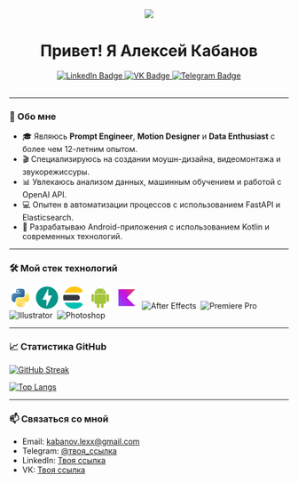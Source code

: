 <div align="center">
  <img src="https://media.giphy.com/media/M9gbBd9nbDrOTu1Mqx/giphy.gif" width="100"/>
</div>

<h1 align="center">Привет! Я Алексей Кабанов</h1>

<div align="center">
  <a href="https://www.linkedin.com/in/твоя-ссылка/">
    <img src="https://img.shields.io/badge/LinkedIn-blue?style=for-the-badge&logo=linkedin&logoColor=white" alt="LinkedIn Badge"/>
  </a>
  <a href="https://vk.com/alisher.olegovich">
    <img src="https://img.shields.io/badge/VK-blue?style=for-the-badge&logo=vk&logoColor=white" alt="VK Badge"/>
  </a>
  <a href="https://t.me/твоя-ссылка">
    <img src="https://img.shields.io/badge/Telegram-blue?style=for-the-badge&logo=telegram&logoColor=white" alt="Telegram Badge"/>
  </a>
</div>

<div align="center">
  <img src="https://komarev.com/ghpvc/?username=твое_имя_пользователя&style=flat-square&color=blue" alt=""/>
</div>

---

### 🚀 Обо мне

- 🎓 Являюсь **Prompt Engineer**, **Motion Designer** и **Data Enthusiast** с более чем 12-летним опытом.
- 🎬 Специализируюсь на создании моушн-дизайна, видеомонтажа и звукорежиссуры.
- 📊 Увлекаюсь анализом данных, машинным обучением и работой с OpenAI API.
- 💻 Опытен в автоматизации процессов с использованием FastAPI и Elasticsearch.
- 📱 Разрабатываю Android-приложения с использованием Kotlin и современных технологий.

---

### 🛠️ Мой стек технологий

<div>
  <img src="https://github.com/devicons/devicon/blob/master/icons/python/python-original.svg" title="Python" alt="Python" width="40" height="40"/>&nbsp;
  <img src="https://github.com/devicons/devicon/blob/master/icons/fastapi/fastapi-original.svg" title="FastAPI" alt="FastAPI" width="40" height="40"/>&nbsp;
  <img src="https://github.com/devicons/devicon/blob/master/icons/elasticsearch/elasticsearch-original.svg" title="Elasticsearch" alt="Elasticsearch" width="40" height="40"/>&nbsp;
  <img src="https://github.com/devicons/devicon/blob/master/icons/android/android-original.svg" title="Android" alt="Android" width="40" height="40"/>&nbsp;
  <img src="https://github.com/devicons/devicon/blob/master/icons/kotlin/kotlin-original.svg" title="Kotlin" alt="Kotlin" width="40" height="40"/>&nbsp;
  <img src="https://github.com/devicons/devicon/blob/master/icons/adobeaftereffects/adobeaftereffects-original.svg" title="After Effects" alt="After Effects" width="40" height="40"/>&nbsp;
  <img src="https://github.com/devicons/devicon/blob/master/icons/adobepremierepro/adobepremierepro-original.svg" title="Premiere Pro" alt="Premiere Pro" width="40" height="40"/>&nbsp;
  <img src="https://github.com/devicons/devicon/blob/master/icons/adobeillustrator/adobeillustrator-original.svg" title="Illustrator" alt="Illustrator" width="40" height="40"/>&nbsp;
  <img src="https://github.com/devicons/devicon/blob/master/icons/adobephotoshop/adobephotoshop-original.svg" title="Photoshop" alt="Photoshop" width="40" height="40"/>&nbsp;
</div>

---

### 📈 Статистика GitHub

[![GitHub Streak](http://github-readme-streak-stats.herokuapp.com?user=твое_имя_пользователя&theme=dark&background=000000)](https://git.io/streak-stats)

[![Top Langs](https://github-readme-stats.vercel.app/api/top-langs/?username=твое_имя_пользователя&layout=compact&theme=vision-friendly-dark)](https://github.com/anuraghazra/github-readme-stats)

---

### 📫 Связаться со мной

- Email: kabanov.lexx@gmail.com
- Telegram: [@твоя_ссылка](https://t.me/ai_content_media)
- LinkedIn: [Твоя ссылка](https://vk.com/alisher.olegovich)
- VK: [Твоя ссылка](www.linkedin.com/in/aleksey-kabanov-a1940aa4)
